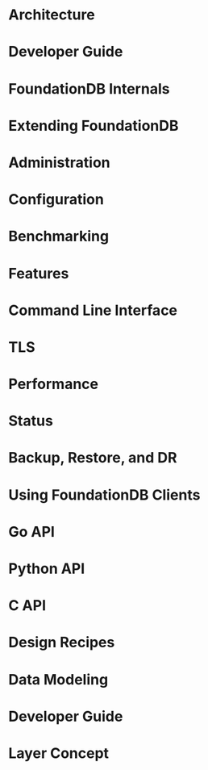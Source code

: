 # Architecture

# Developer Guide

# FoundationDB Internals

# Extending FoundationDB

# Administration

# Configuration

# Benchmarking

# Features

# Command Line Interface

# TLS

# Performance

# Status

# Backup, Restore, and DR

# Using FoundationDB Clients

# Go API

# Python API

# C API

# Design Recipes

# Data Modeling

# Developer Guide

# Layer Concept